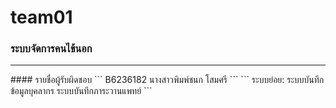 # team01
### ระบบจัดการคนไข้นอก
<hr/>
#### รายชื่อผู้รับผิดชอบ
``` 
B6236182  นางสาวพิมพ์ชนก โสมศรี
```
```
ระบบย่อย: ระบบบันทึกข้อมูลบุคลากร
         ระบบบันทึกภาระวานแพทย์
```

